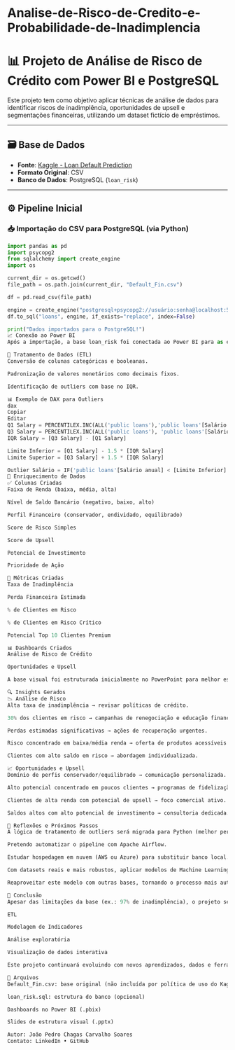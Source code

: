 # Analise-de-Risco-de-Credito-e-Probabilidade-de-Inadimplencia
# 📊 Projeto de Análise de Risco de Crédito com Power BI e PostgreSQL

Este projeto tem como objetivo aplicar técnicas de análise de dados para identificar riscos de inadimplência, oportunidades de upsell e segmentações financeiras, utilizando um dataset fictício de empréstimos.

---

## 🗃️ Base de Dados

- **Fonte**: [Kaggle - Loan Default Prediction](https://www.kaggle.com/datasets/kmldas/loan-default-prediction)
- **Formato Original**: CSV
- **Banco de Dados**: PostgreSQL (`loan_risk`)

---

## ⚙️ Pipeline Inicial

### 📥 Importação do CSV para PostgreSQL (via Python)

```python
import pandas as pd
import psycopg2
from sqlalchemy import create_engine
import os

current_dir = os.getcwd()
file_path = os.path.join(current_dir, "Default_Fin.csv")

df = pd.read_csv(file_path)

engine = create_engine("postgresql+psycopg2://usuário:senha@localhost:5432/loan_risk")
df.to_sql("loans", engine, if_exists="replace", index=False)

print("Dados importados para o PostgreSQL!")
📈 Conexão ao Power BI
Após a importação, a base loan_risk foi conectada ao Power BI para as etapas de transformação, análise e visualização.

🔄 Tratamento de Dados (ETL)
Conversão de colunas categóricas e booleanas.

Padronização de valores monetários como decimais fixos.

Identificação de outliers com base no IQR.

📊 Exemplo de DAX para Outliers
dax
Copiar
Editar
Q1 Salary = PERCENTILEX.INC(ALL('public loans'),'public loans'[Salário anual], 0.25)
Q3 Salary = PERCENTILEX.INC(ALL('public loans'), 'public loans'[Salário anual], 0.75)
IQR Salary = [Q3 Salary] - [Q1 Salary]

Limite Inferior = [Q1 Salary] - 1.5 * [IQR Salary]
Limite Superior = [Q3 Salary] + 1.5 * [IQR Salary]

Outlier Salário = IF('public loans'[Salário anual] < [Limite Inferior] || 'public loans'[Salário anual] > [Limite Superior], "Sim", "Não")
🧠 Enriquecimento de Dados
✅ Colunas Criadas
Faixa de Renda (baixa, média, alta)

Nível de Saldo Bancário (negativo, baixo, alto)

Perfil Financeiro (conservador, endividado, equilibrado)

Score de Risco Simples

Score de Upsell

Potencial de Investimento

Prioridade de Ação

🎯 Métricas Criadas
Taxa de Inadimplência

Perda Financeira Estimada

% de Clientes em Risco

% de Clientes em Risco Crítico

Potencial Top 10 Clientes Premium

📊 Dashboards Criados
Análise de Risco de Crédito

Oportunidades e Upsell

A base visual foi estruturada inicialmente no PowerPoint para melhor estética, e os gráficos foram desenvolvidos e mantidos no Power BI para garantir interatividade.

🔍 Insights Gerados
📉 Análise de Risco
Alta taxa de inadimplência → revisar políticas de crédito.

30% dos clientes em risco → campanhas de renegociação e educação financeira.

Perdas estimadas significativas → ações de recuperação urgentes.

Risco concentrado em baixa/média renda → oferta de produtos acessíveis.

Clientes com alto saldo em risco → abordagem individualizada.

📈 Oportunidades e Upsell
Domínio de perfis conservador/equilibrado → comunicação personalizada.

Alto potencial concentrado em poucos clientes → programas de fidelização.

Clientes de alta renda com potencial de upsell → foco comercial ativo.

Saldos altos com alto potencial de investimento → consultoria dedicada.

🚧 Reflexões e Próximos Passos
A lógica de tratamento de outliers será migrada para Python (melhor performance).

Pretendo automatizar o pipeline com Apache Airflow.

Estudar hospedagem em nuvem (AWS ou Azure) para substituir banco local.

Com datasets reais e mais robustos, aplicar modelos de Machine Learning para previsão de inadimplência.

Reaproveitar este modelo com outras bases, tornando o processo mais automatizado e escalável.

🧠 Conclusão
Apesar das limitações da base (ex.: 97% de inadimplência), o projeto se mostrou uma excelente oportunidade para aplicar conceitos de:

ETL

Modelagem de Indicadores

Análise exploratória

Visualização de dados interativa

Este projeto continuará evoluindo com novos aprendizados, dados e ferramentas.

📁 Arquivos
Default_Fin.csv: base original (não incluída por política de uso do Kaggle)

loan_risk.sql: estrutura do banco (opcional)

Dashboards no Power BI (.pbix)

Slides de estrutura visual (.pptx)

Autor: João Pedro Chagas Carvalho Soares
Contato: LinkedIn • GitHub